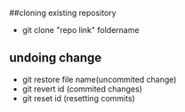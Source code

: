 ##cloning existing repository
- git clone "repo link" foldername
## undoing change
- git restore file name(uncommited change)
- git revert id (commited changes)
- git reset id (resetting commits)
